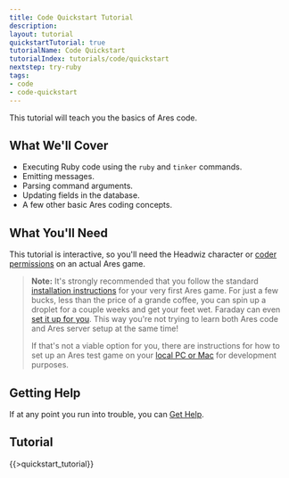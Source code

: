 ```yaml
---
title: Code Quickstart Tutorial
description:
layout: tutorial
quickstartTutorial: true
tutorialName: Code Quickstart
tutorialIndex: tutorials/code/quickstart
nextstep: try-ruby
tags: 
- code
- code-quickstart
---
```


This tutorial will teach you the basics of Ares code.

## What We'll Cover

* Executing Ruby code using the `ruby` and `tinker` commands.
* Emitting messages.
* Parsing command arguments.
* Updating fields in the database.
* A few other basic Ares coding concepts.

## What You'll Need

This tutorial is interactive, so you'll need the Headwiz character or [coder permissions](/tutorials/manage/roles) on an actual Ares game.  

> <i class="fa fa-exclamation-triangle"></i> **Note:** It's strongly recommended that you follow the standard [installation instructions](/tutorials/install) for your very first Ares game.  For just a few bucks, less than the price of a grande coffee, you can spin up a droplet for a couple weeks and get your feet wet.  Faraday can even [set it up for you](/tutorials/install/easy-mode).  This way you're not trying to learn both Ares code and Ares server setup at the same time!  
>
> If that's not a viable option for you, there are instructions for how to set up an Ares test game on your [local PC or Mac](/tutorials/code/dev-tools) for development purposes.  

## Getting Help

If at any point you run into trouble, you can [Get Help](/feedback).

## Tutorial

{{>quickstart_tutorial}}
